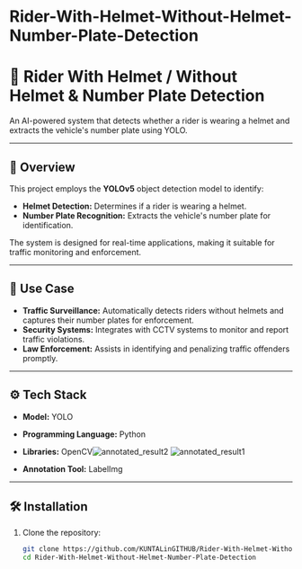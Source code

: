 # Rider-With-Helmet-Without-Helmet-Number-Plate-Detection


# 🛵 Rider With Helmet / Without Helmet & Number Plate Detection

An AI-powered system that detects whether a rider is wearing a helmet and extracts the vehicle's number plate using YOLO.



---

## 🧠 Overview

This project employs the **YOLOv5** object detection model to identify:

- **Helmet Detection:** Determines if a rider is wearing a helmet.
- **Number Plate Recognition:** Extracts the vehicle's number plate for identification.

The system is designed for real-time applications, making it suitable for traffic monitoring and enforcement.

---

## 🧩 Use Case

- **Traffic Surveillance:** Automatically detects riders without helmets and captures their number plates for enforcement.
- **Security Systems:** Integrates with CCTV systems to monitor and report traffic violations.
- **Law Enforcement:** Assists in identifying and penalizing traffic offenders promptly.

---

## ⚙️ Tech Stack

- **Model:** YOLO
- **Programming Language:** Python
- **Libraries:** OpenCV![annotated_result2](https://github.com/user-attachments/assets/24d861fc-36b6-4b37-bba2-3864adf46805)
![annotated_result1](https://github.com/user-attachments/assets/972dc668-b329-47e5-8e46-63b5bc4b3190)

- **Annotation Tool:** LabelImg

---

## 🛠️ Installation

1. Clone the repository:

   ```bash
   git clone https://github.com/KUNTALinGITHUB/Rider-With-Helmet-Without-Helmet-Number-Plate-Detection.git
   cd Rider-With-Helmet-Without-Helmet-Number-Plate-Detection
